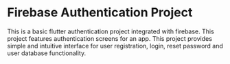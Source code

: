 # Firebase Authentication Project

This is a basic flutter authentication project integrated with firebase. This project features authentication screens for an app.
This project provides simple and intuitive interface for user registration, login, reset password and user database functionality.
